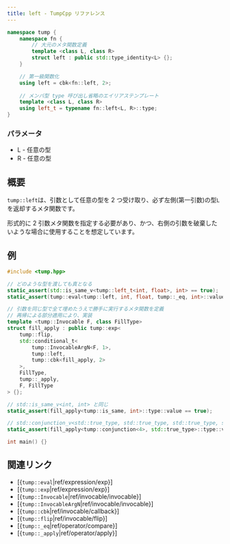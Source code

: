 ```yaml
---
title: left - TumpCpp リファレンス
---
```


```cpp
namespace tump {
    namespace fn {
        // 大元のメタ関数定義
        template <class L, class R>
        struct left : public std::type_identity<L> {};
    }

    // 第一級関数化
    using left = cbk<fn::left, 2>;
    
    // メンバ型 type 呼び出し省略のエイリアステンプレート
    template <class L, class R>
    using left_t = typename fn::left<L, R>::type;
}
```

### パラメータ

- L - 任意の型
- R - 任意の型

## 概要

`tump::left`は、引数として任意の型を 2 つ受け取り、必ず左側(第一引数)の型`L`を返却するメタ関数です。

形式的に 2 引数メタ関数を指定する必要があり、かつ、右側の引数を破棄したいような場合に使用することを想定しています。

## 例

```cpp
#include <tump.hpp>

// どのような型を渡しても真となる
static_assert(std::is_same_v<tump::left_t<int, float>, int> == true);
static_assert(tump::eval<tump::left, int, float, tump::_eq, int>::value == true);

// 引数を同じ型で全て埋めたうえで勝手に実行するメタ関数を定義
// 再帰による部分適用により、実装
template <tump::Invocable F, class FillType>
struct fill_apply : public tump::exp<
    tump::flip,
    std::conditional_t<
        tump::InvocableArgN<F, 1>,
        tump::left,
        tump::cbk<fill_apply, 2>
    >,
    FillType,
    tump::_apply,
    F, FillType
> {};

// std::is_same_v<int, int> と同じ
static_assert(fill_apply<tump::is_same, int>::type::value == true);

// std::conjunction_v<std::true_type, std::true_type, std::true_type, std::true_type> と同じ
static_assert(fill_apply<tump::conjunction<4>, std::true_type>::type::value == true);

int main() {}
```

## 関連リンク

- [{`tump::eval`|ref/expression/exp}]
- [{`tump::exp`|ref/expression/exp}]
- [{`tump::Invocable`|ref/invocable/invocable}]
- [{`tump::InvocableArgN`|ref/invocable/invocable}]
- [{`tump::cbk`|ref/invocable/callback}]
- [{`tump::flip`|ref/invocable/flip}]
- [{`tump::_eq`|ref/operator/compare}]
- [{`tump::_apply`|ref/operator/apply}]

